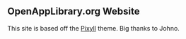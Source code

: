 OpenAppLibrary.org Website
---

This site is based off the [Pixyll](https://github.com/johno/pixyll) theme. Big thanks to Johno.
